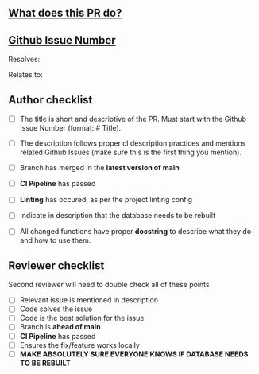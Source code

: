 ## [What does this PR do?](https://google.github.io/eng-practices/review/developer/cl-descriptions)

<!--
Here, include a brief description of the PR. What is being changed, why was it changed in the first place, and how is it the best change that could have been made here.
If there are any shortcomings at all, make sure that is also included here.
 -->

## [Github Issue Number](https://docs.github.com/en/issues/tracking-your-work-with-issues/about-issues)

Resolves:
<!--
  What issue does it resolve?
  -->

Relates to:
<!--
  If any, include the issue that this may relate to (child issue or part of the solution)
  -->


## Author checklist

- [ ] The title is short and descriptive of the PR. Must start with the Github Issue Number (format: #<Issue Number> Title).
- [ ] The description follows proper cl description practices and mentions related Github Issues (make sure this is the first thing you mention).
- [ ] Branch has merged in the **latest version of main**
- [ ] **CI Pipeline** has passed  
- [ ] **Linting** has occured, as per the project linting config 
- [ ] Indicate in description that the database needs to be rebuilt
- [ ] All changed functions have proper **docstring** to describe what they do and how to use them.
 
 
## Reviewer checklist
Second reviewer will need to double check all of these points

- [ ] Relevant issue is mentioned in description 
- [ ] Code solves the issue
- [ ] Code is the best solution for the issue
- [ ] Branch is **ahead of main**
- [ ] **CI Pipeline** has passed  
- [ ] Ensures the fix/feature works locally  
- [ ] **MAKE ABSOLUTELY SURE EVERYONE KNOWS IF DATABASE NEEDS TO BE REBUILT**
